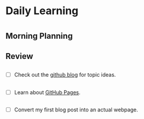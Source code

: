 # Daily Learning <h1>
## Morning Planning <h2>

## Review <h2>
- [ ] Check out the [github blog](https://github.blog/) for topic ideas. <h2>
- [ ] Learn about [GitHub Pages](https://skills.github.com/#first-day-on-github). <h2>
- [ ] Convert my first blog post into an actual webpage. <h2>
